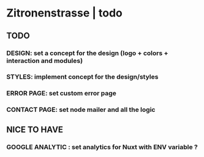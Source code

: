 # Zitronenstrasse | todo

## TODO

### DESIGN: set a concept for the design (logo + colors + interaction and modules)

### STYLES: implement concept for the design/styles

### ERROR PAGE: set custom error page

### CONTACT PAGE: set node mailer and all the logic

## NICE TO HAVE

### GOOGLE ANALYTIC : set analytics for Nuxt with ENV variable ?
